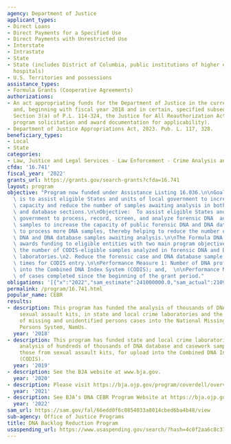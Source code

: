 ```yaml
---
agency: Department of Justice
applicant_types:
- Direct Loans
- Direct Payments for a Specified Use
- Direct Payments with Unrestricted Use
- Interstate
- Intrastate
- State
- State (includes District of Columbia, public institutions of higher education and
  hospitals)
- U.S. Territories and possessions
assistance_types:
- Formula Grants (Cooperative Agreements)
authorizations:
- An act appropriating funds for the Department of Justice in the current fiscal year
  and, beginning with fiscal year 2018 and in certain, specified subsequent years,
  Section 3(a) of P.L. 114-324, the Justice for All Reauthorization Act of 2016 (see
  program solicitation and award documentation for applicability).
- Department of Justice Appropriations Act, 2023. Pub. L. 117, 328.
beneficiary_types:
- Local
- State
categories:
- Law, Justice and Legal Services - Law Enforcement - Crime Analysis and Data
cfda: '16.741'
fiscal_year: '2022'
grants_url: https://grants.gov/search-grants?cfda=16.741
layout: program
objective: "Program now funded under Assistance Listing 16.036.\n\nGoal(s):  The goal\
  \ is to assist eligible States and units of local government to increase laboratory\
  \ capacity and reduce the number of samples awaiting analysis in both the casework\
  \ and database sections.\n\nObjective:  To assist eligible States and units of local\
  \ government to process, record, screen, and analyze forensic DNA  and/or DNA database\
  \ samples to increase the capacity of public forensic DNA and DNA database laboratories\
  \ to process more DNA samples, thereby helping to reduce the number of forensic\
  \ DNA and DNA database samples awaiting analysis.\n\nThe Formula DNA CEBR Program\
  \ awards funding to eligible entities with two main program objectives:\n1. Increase\
  \ the number of CODIS-eligible samples analyzed in forensic DNA and DNA database\
  \ laboratories.\n2. Reduce the forensic case and DNA database sample turnaround\
  \ times for CODIS entry.\n\nPerformance Measure 1: Number of DNA profile uploads\
  \ into the Combined DNA Index System (CODIS); and,  \n\nPerformance Measure 2: Number\
  \ of cases completed since the beginning of the grant period."
obligations: '[{"x":"2022","sam_estimate":241000000.0,"sam_actual":210959064.0,"usa_spending_actual":1079112.0},{"x":"2023","sam_estimate":130000000.0,"sam_actual":130000000.0,"usa_spending_actual":650000.0},{"x":"2024","sam_estimate":0.0,"sam_actual":0.0,"usa_spending_actual":0.0}]'
permalink: /program/16.741.html
popular_name: CEBR
results:
- description: This program has funded the analysis of thousands of DNA cases, including
    sexual assault kits, in state and local crime laboratories and the entry of hundreds
    of missing and unidentified persons cases into the National Missing and Unidentified
    Persons System, NamUs.
  year: '2018'
- description: This program has funded state and local crime laboratories for the
    analysis of hundreds of thousands of DNA database and casework samples, including
    those from sexual assault kits, for upload into the Combined DNA Index System
    (CODIS).
  year: '2019'
- description: See the BJA website at www.bja.gov.
  year: '2020'
- description: Please visit https://bja.ojp.gov/program/coverdell/overview for information.
  year: '2021'
- description: See BJA’s DNA CEBR Program Website at https://bja.ojp.gov/program/dna-cebr/grantees
  year: '2022'
sam_url: https://sam.gov/fal/66edd0f6c0854033a8014cbed6ba4b48/view
sub-agency: Office of Justice Programs
title: DNA Backlog Reduction Program
usaspending_url: https://www.usaspending.gov/search/?hash=4c0f2aa6c8c375eca4b29b3f26864339
---
```

